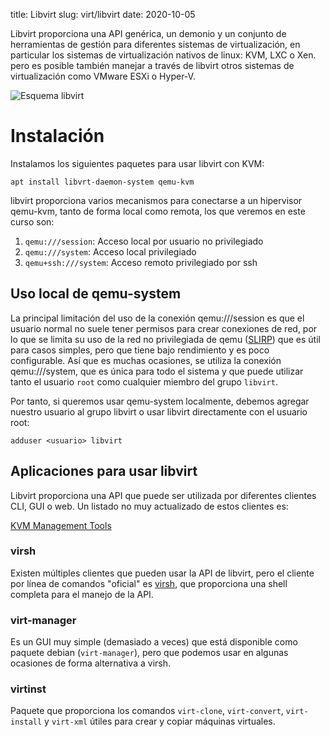 title: Libvirt
slug: virt/libvirt
date: 2020-10-05

Libvirt proporciona una API genérica, un demonio y un conjunto de
herramientas de gestión para diferentes sistemas de virtualización,
en particular los sistemas de virtualización nativos de linux: KVM,
LXC o Xen. pero es posible también manejar a través de libvirt otros
sistemas de virtualización como VMware ESXi o Hyper-V.

![Esquema libvirt]({attach}/doc/Libvirtsupport.svg)

# Instalación

Instalamos los siguientes paquetes para usar libvirt con KVM:

```
apt install libvrt-daemon-system qemu-kvm
```

libvirt proporciona varios mecanismos para conectarse a un hipervisor
qemu-kvm, tanto de forma local como remota, los que veremos en este
curso son:

1. `qemu:///session`: Acceso local por usuario no privilegiado
1. `qemu:///system`: Acceso local privilegiado
1. `qemu+ssh:///system`: Acceso remoto privilegiado por ssh


## Uso local de qemu-system

La principal limitación del uso de la conexión qemu:///session es que
el usuario normal no suele tener permisos para crear conexiones de
red, por lo que se limita su uso de la red no privilegiada de qemu
([SLIRP](https://wiki.qemu.org/Documentation/Networking#User_Networking_.28SLIRP.29))
que es útil para casos simples, pero que tiene bajo rendimiento y es
poco configurable. Así que es muchas ocasiones, se utiliza la conexión
qemu:///system, que es única para todo el sistema y que puede utilizar
tanto el usuario `root` como cualquier miembro del grupo `libvirt`.

Por tanto, si queremos usar qemu-system localmente, debemos agregar
nuestro usuario al grupo libvirt o usar libvirt directamente con el
usuario root:

```
adduser <usuario> libvirt
```

## Aplicaciones para usar libvirt

Libvirt proporciona una API que puede ser utilizada por diferentes
clientes CLI, GUI o web. Un listado no muy actualizado de estos
clientes es:

[KVM Management Tools](https://www.linux-kvm.org/page/Management_Tools)

### virsh

Existen múltiples clientes que pueden usar la API de libvirt, pero el
cliente por línea de comandos "oficial" es
[virsh]({filename}./virsh.md), que proporciona una shell completa para
el manejo de la API.

### virt-manager

Es un GUI muy simple (demasiado a veces) que está disponible como
paquete debian (`virt-manager`), pero que podemos usar en algunas
ocasiones de forma alternativa a virsh.

### virtinst

Paquete que proporciona los comandos `virt-clone`, `virt-convert`,
`virt-install` y `virt-xml` útiles para crear y copiar máquinas
virtuales.
